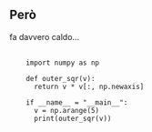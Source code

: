 ## Però

fa davvero caldo...

<pre>
  <code data-trim data-noescape class="language-python">
    import numpy as np

    def outer_sqr(v):
      return v * v[:, np.newaxis]

    if __name__ = "__main__":
      v = np.arange(5)
      print(outer_sqr(v))
  </code>
</pre>
